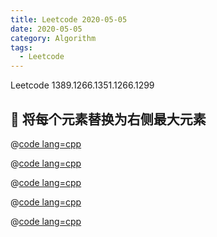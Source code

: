 ```yaml
---
title: Leetcode 2020-05-05
date: 2020-05-05
category: Algorithm
tags:
  - Leetcode
---
```


Leetcode 1389.1266.1351.1266.1299

<!-- more -->

## 📌 将每个元素替换为右侧最大元素

@[code lang=cpp](@/code/leetcode/1299.将每个元素替换为右侧最大元素.cpp/)

@[code lang=cpp](@/code/leetcode/1389.按既定顺序创建目标数组.cpp/)

@[code lang=cpp](@/code/leetcode/1351.统计有序矩阵中的负数.cpp/)

@[code lang=cpp](@/code/leetcode/1365.有多少小于当前数字的数字.cpp/)

@[code lang=cpp](@/code/leetcode/1266.访问所有点的最小时间.cpp/)
